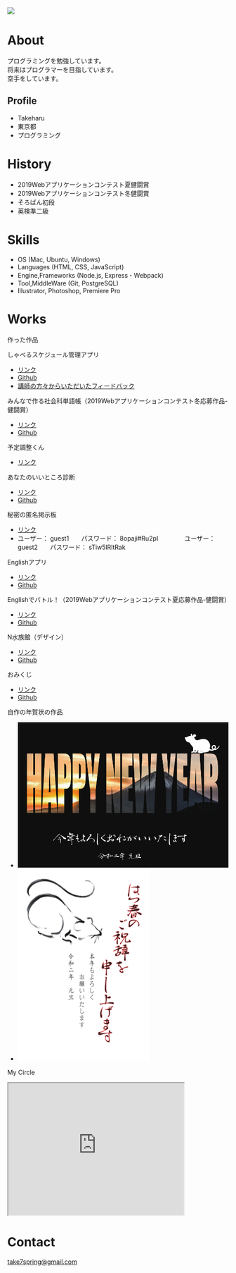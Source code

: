 <img src="DSC_0724.JPG" width="200">

# About
プログラミングを勉強しています。  
将来はプログラマーを目指しています。  
空手をしています。

## Profile
- Takeharu
- 東京都
- プログラミング

# History
 - 2019Webアプリケーションコンテスト夏健闘賞
 - 2019Webアプリケーションコンテスト冬健闘賞
 - そろばん初段
 - 英検準二級

# Skills
- OS (Mac, Ubuntu, Windows)
- Languages (HTML, CSS, JavaScript)
- Engine,Frameworks (Node.js, Express・Webpack)
- Tool,MiddleWare (Git, PostgreSQL)
- Illustrator, Photoshop, Premiere Pro
 
# Works
作った作品

 しゃべるスケジュール管理アプリ
 - [リンク](https://Takeharu7-51.github.io/schedule-app/index.html)
 - [Github](https://github.com/Takeharu7-51/schedule-app)
 - [講師の方々からいただいたフィードバック](https://github.com/Takeharu7-51/schedule-app/blob/master/teachers%20feedback.md)
 
 みんなで作る社会科単語帳（2019Webアプリケーションコンテスト冬応募作品-健闘賞）
 - [リンク](https://agile-island-49568.herokuapp.com/posts)
 - [Github](https://github.com/Takeharu7-51/society-vocabulary-book)
 
 予定調整くん
  - [リンク](https://still-escarpment-93966.herokuapp.com/)
 
 あなたのいいところ診断
 - [リンク](https://takeharu7-51.github.io/assessment/assessment.html)
 - [Github](https://github.com/Takeharu7-51/assessment)
 
 秘密の匿名掲示板
 - [リンク](https://floating-gorge-31481.herokuapp.com/posts)
 - ユーザー： guest1　　パスワード： 8opaji#Ru2pI　　　　 ユーザー： guest2　　パスワード： sTiw5lRltRak
 
 Englishアプリ
 - [リンク](https://takeharu7-51.github.io/englishApp/index.html)
 - [Github](https://github.com/Takeharu7-51/englishApp)
 
 Englishでバトル！（2019Webアプリケーションコンテスト夏応募作品-健闘賞）
 - [リンク](https://takeharu7.github.io/2019summerWebPagecontest/2019Webアプリコンテスト/index.html)
 - [Github](https://github.com/takeharu7/2019summerWebPagecontest)
 
 N水族館（デザイン）
 - [リンク](https://takeharu7-51.github.io/N-aquarium/)
 - [Github](https://github.com/Takeharu7-51/N-aquarium)
 
 おみくじ
 - [リンク](https://takeharu7-51.github.io/Omikuji/)
 - [Github](https://github.com/Takeharu7-51/Omikuji)
 
 自作の年賀状の作品
- <img src="img/nengajou1.pdf" width="700">
- <img src="https://github.com/Takeharu7-51/Takeharu7-51.github.io/blob/master/img/nengajou2.pdf" width="300">

 My Circle
 <iframe src="https://www.openprocessing.org/sketch/833453/embed/" width="400" height="300"></iframe>
 
# Contact
take7spring@gmail.com
